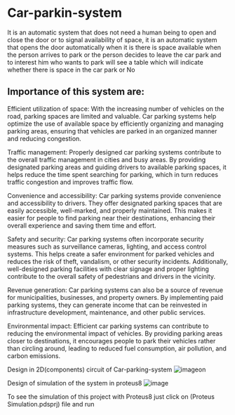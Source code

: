 # Car-parkin-system

It is an automatic system that does not need a human being to open and close the door or to signal availability of space, it is an automatic system that opens the door automatically when it is there is space available when the person arrives to park or the person decides to leave the car park and to interest him who wants to park will see a table which will indicate whether there is space in the car park or No


## Importance of this system are:

Efficient utilization of space: With the increasing number of vehicles on the road, parking spaces are limited and valuable. Car parking systems help optimize the use of available space by efficiently organizing and managing parking areas, ensuring that vehicles are parked in an organized manner and reducing congestion.

Traffic management: Properly designed car parking systems contribute to the overall traffic management in cities and busy areas. By providing designated parking areas and guiding drivers to available parking spaces, it helps reduce the time spent searching for parking, which in turn reduces traffic congestion and improves traffic flow.

Convenience and accessibility: Car parking systems provide convenience and accessibility to drivers. They offer designated parking spaces that are easily accessible, well-marked, and properly maintained. This makes it easier for people to find parking near their destinations, enhancing their overall experience and saving them time and effort.

Safety and security: Car parking systems often incorporate security measures such as surveillance cameras, lighting, and access control systems. This helps create a safer environment for parked vehicles and reduces the risk of theft, vandalism, or other security incidents. Additionally, well-designed parking facilities with clear signage and proper lighting contribute to the overall safety of pedestrians and drivers in the vicinity.

Revenue generation: Car parking systems can also be a source of revenue for municipalities, businesses, and property owners. By implementing paid parking systems, they can generate income that can be reinvested in infrastructure development, maintenance, and other public services.

Environmental impact: Efficient car parking systems can contribute to reducing the environmental impact of vehicles. By providing parking areas closer to destinations, it encourages people to park their vehicles rather than circling around, leading to reduced fuel consumption, air pollution, and carbon emissions.

Design in 2D(components) circuit of Car-parking-system ![image](https://github.com/Muhsine562/Car-parkin-system/assets/105424030/f36e62a2-ee26-44e1-9e9a-8c1439379212)on 

Design of simulation of the system in proteus8 ![image](https://github.com/Muhsine562/Car-parkin-system/assets/105424030/45ad1e5f-1d68-4bbd-a3f5-f072f81bfed0)

To see the simulation of this project with Proteus8 just click on (Proteus Simulation.pdsprj) file and run
